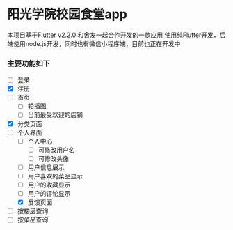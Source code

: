 # 阳光学院校园食堂app
本项目基于Flutter v2.2.0
和舍友一起合作开发的一款应用
使用纯Flutter开发，后端使用node.js开发，同时也有微信小程序端，目前也正在开发中

### 主要功能如下

- [ ] 登录
- [x] 注册
- [ ] 首页
    - [ ] 轮播图
    - [ ] 当前最受欢迎的店铺
- [x] 分类页面
- [ ] 个人界面
    - [ ] 个人中心
        - [ ] 可修改用户名
        - [ ] 可修改头像
    - [ ] 用户信息展示
    - [ ] 用户喜欢的菜品显示
    - [ ] 用户的收藏显示
    - [ ] 用户的评论显示 
    - [x] 反馈页面
- [ ] 按楼层查询
- [ ] 按菜品查询    